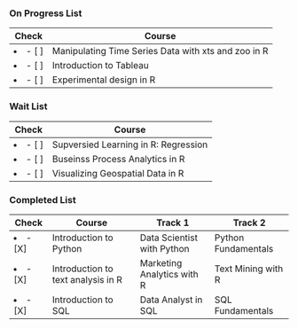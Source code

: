 ### On Progress List
|Check|Course|
|---|---|
|<li>- [ ] </li>|Manipulating Time Series Data with xts and zoo in R
|<li>- [ ] </li>|Introduction to Tableau
|<li>- [ ] </li>|Experimental design in R


### Wait List
|Check|Course|
|---|---|
|<li>- [ ] </li>|Supversied Learning in R: Regression
|<li>- [ ] </li>|Buseinss Process Analytics in R
|<li>- [ ] </li>|Visualizing Geospatial Data in R

### Completed List
|Check|Course|Track 1|Track 2|
|---|---|---|---|
|<li>- [X] </li>|Introduction to Python|Data Scientist with Python| Python Fundamentals
|<li>- [X] </li>|Introduction to text analysis in R|Marketing Analytics with R| Text Mining with R
|<li>- [X] </li>|Introduction to SQL|Data Analyst in SQL| SQL Fundamentals


